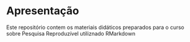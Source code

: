 # Apresentação

Este repositório contem os materiais didáticos preparados para o curso sobre Pesquisa Reproduzível utiliznado RMarkdown

